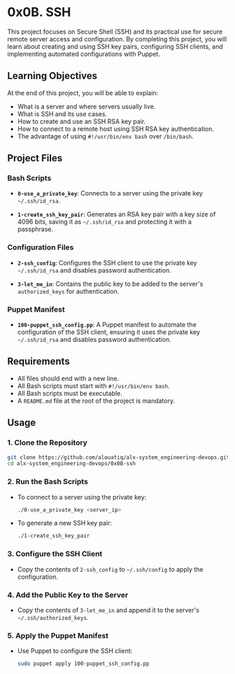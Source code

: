 # 0x0B. SSH

This project focuses on Secure Shell (SSH) and its practical use for secure remote server access and configuration. By completing this project, you will learn about creating and using SSH key pairs, configuring SSH clients, and implementing automated configurations with Puppet.

## Learning Objectives
At the end of this project, you will be able to explain:

- What is a server and where servers usually live.
- What is SSH and its use cases.
- How to create and use an SSH RSA key pair.
- How to connect to a remote host using SSH RSA key authentication.
- The advantage of using `#!/usr/bin/env bash` over `/bin/bash`.

## Project Files

### Bash Scripts

- **`0-use_a_private_key`**:
  Connects to a server using the private key `~/.ssh/id_rsa`.

- **`1-create_ssh_key_pair`**:
  Generates an RSA key pair with a key size of 4096 bits, saving it as `~/.ssh/id_rsa` and protecting it with a passphrase.

### Configuration Files

- **`2-ssh_config`**:
  Configures the SSH client to use the private key `~/.ssh/id_rsa` and disables password authentication.

- **`3-let_me_in`**:
  Contains the public key to be added to the server's `authorized_keys` for authentication.

### Puppet Manifest

- **`100-puppet_ssh_config.pp`**:
  A Puppet manifest to automate the configuration of the SSH client, ensuring it uses the private key `~/.ssh/id_rsa` and disables password authentication.

## Requirements

- All files should end with a new line.
- All Bash scripts must start with `#!/usr/bin/env bash`.
- All Bash scripts must be executable.
- A `README.md` file at the root of the project is mandatory.

## Usage

### 1. Clone the Repository
```bash
git clone https://github.com/alouatiq/alx-system_engineering-devops.git
cd alx-system_engineering-devops/0x0B-ssh
```

### 2. Run the Bash Scripts

- To connect to a server using the private key:
  ```bash
  ./0-use_a_private_key <server_ip>
  ```

- To generate a new SSH key pair:
  ```bash
  ./1-create_ssh_key_pair
  ```

### 3. Configure the SSH Client
- Copy the contents of `2-ssh_config` to `~/.ssh/config` to apply the configuration.

### 4. Add the Public Key to the Server
- Copy the contents of `3-let_me_in` and append it to the server's `~/.ssh/authorized_keys`.

### 5. Apply the Puppet Manifest
- Use Puppet to configure the SSH client:
  ```bash
  sudo puppet apply 100-puppet_ssh_config.pp
  ```
